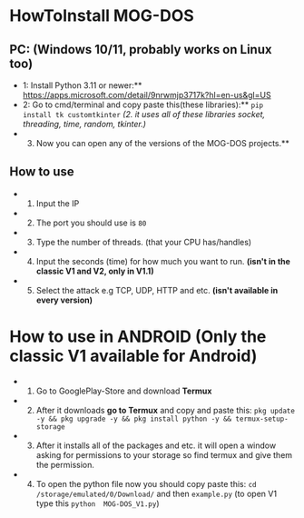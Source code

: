 # HowToInstall MOG-DOS

## PC: (Windows 10/11, probably works on Linux too)
- 1: Install Python 3.11 or newer:** https://apps.microsoft.com/detail/9nrwmjp3717k?hl=en-us&gl=US
- 2: Go to cmd/terminal and copy paste this(these libraries):** ``pip install tk customtkinter``
*(2. it uses all of these libraries socket, threading, time, random, tkinter.)*
- 3. Now you can open any of the versions of the MOG-DOS projects.**

## How to use
- 1. Input the IP
- 2. The port you should use is ``80``
- 3. Type the number of threads. (that your CPU has/handles)
- 4. Input the seconds (time) for how much you want to run. **(isn't in the classic V1 and V2, only in V1.1)**
- 5. Select the attack e.g TCP, UDP, HTTP and etc. **(isn't available in every version)**

# How to use in ANDROID (Only the classic V1 available for Android)
- 1. Go to GooglePlay-Store and download **Termux**
- 2. After it downloads **go to Termux** and copy and paste this: ``pkg update -y && pkg upgrade -y && pkg install python -y && termux-setup-storage``
- 3. After it installs all of the packages and etc. it will open a window asking for permissions to your storage so find termux and give them the permission.
- 4. To open the python file now you should copy paste this: ``cd /storage/emulated/0/Download/`` and then ``example.py`` (to open V1 type this ``python  MOG-DOS_V1.py``)
